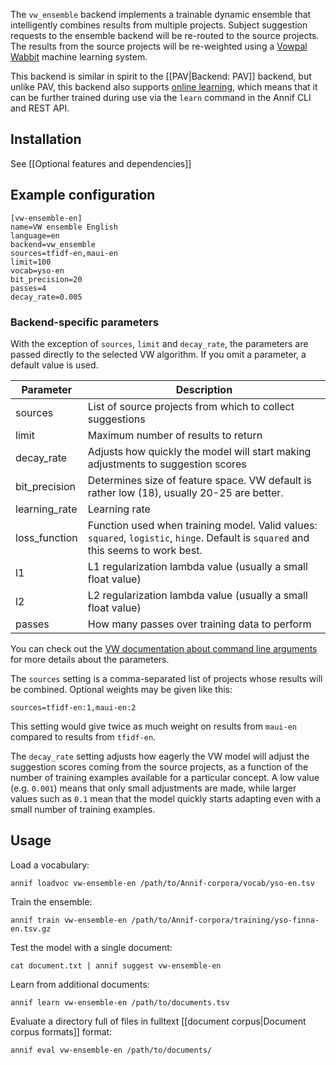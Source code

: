 The `vw_ensemble` backend implements a trainable dynamic ensemble that intelligently combines results from multiple projects. Subject suggestion requests to the ensemble backend will be re-routed to the source projects. The results from the source projects will be re-weighted using a [Vowpal Wabbit](https://github.com/VowpalWabbit/vowpal_wabbit) machine learning system.

This backend is similar in spirit to the [[PAV|Backend: PAV]] backend, but unlike PAV, this backend also supports [online learning](https://en.wikipedia.org/wiki/Online_machine_learning), which means that it can be further trained during use via the `learn` command in the Annif CLI and REST API.

## Installation

See [[Optional features and dependencies]]

## Example configuration

```
[vw-ensemble-en]
name=VW ensemble English
language=en
backend=vw_ensemble
sources=tfidf-en,maui-en
limit=100
vocab=yso-en
bit_precision=20
passes=4
decay_rate=0.005
```

### Backend-specific parameters

With the exception of `sources`, `limit` and `decay_rate`, the parameters are passed directly to the selected VW algorithm. If you omit a parameter, a default value is used. 

Parameter | Description
--------- | --------------------------------------------------
sources | List of source projects from which to collect suggestions
limit | Maximum number of results to return
decay_rate | Adjusts how quickly the model will start making adjustments to suggestion scores
bit_precision | Determines size of feature space. VW default is rather low (18), usually 20-25 are better.
learning_rate | Learning rate
loss_function | Function used when training model. Valid values: `squared`, `logistic`, `hinge`. Default is `squared` and this seems to work best.
l1 | L1 regularization lambda value (usually a small float value)
l2 | L2 regularization lambda value (usually a small float value)
passes | How many passes over training data to perform

You can check out the [VW documentation about command line arguments](https://github.com/VowpalWabbit/vowpal_wabbit/wiki/Command-line-arguments) for more details about the parameters.

The `sources` setting is a comma-separated list of projects whose results will be combined. Optional weights may be given like this:

    sources=tfidf-en:1,maui-en:2

This setting would give twice as much weight on results from `maui-en` compared to results from `tfidf-en`.

The `decay_rate` setting adjusts how eagerly the VW model will adjust the suggestion scores coming from the source projects, as a function of the number of training examples available for a particular concept. A low value (e.g. `0.001`) means that only small adjustments are made, while larger values such as `0.1` mean that the model quickly starts adapting even with a small number of training examples.

## Usage

Load a vocabulary:

    annif loadvoc vw-ensemble-en /path/to/Annif-corpora/vocab/yso-en.tsv

Train the ensemble:

    annif train vw-ensemble-en /path/to/Annif-corpora/training/yso-finna-en.tsv.gz

Test the model with a single document:

    cat document.txt | annif suggest vw-ensemble-en

Learn from additional documents:

    annif learn vw-ensemble-en /path/to/documents.tsv


Evaluate a directory full of files in fulltext [[document corpus|Document corpus formats]] format:

    annif eval vw-ensemble-en /path/to/documents/